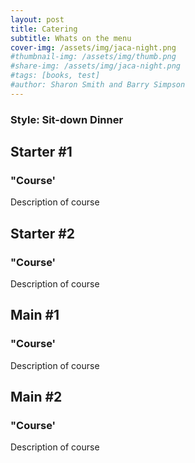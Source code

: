 ```yaml
---
layout: post
title: Catering
subtitle: Whats on the menu
cover-img: /assets/img/jaca-night.png
#thumbnail-img: /assets/img/thumb.png
#share-img: /assets/img/jaca-night.png
#tags: [books, test]
#author: Sharon Smith and Barry Simpson
---
```


### Style: Sit-down Dinner

## Starter #1
### "Course'
Description of course

## Starter #2
### "Course'
Description of course

## Main #1
### "Course'
Description of course

## Main #2
### "Course'
Description of course

